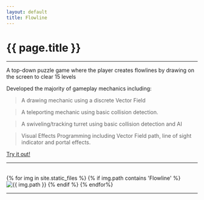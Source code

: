 ```yaml
---
layout: default
title: Flowline
---
```

# {{ page.title }}

---

A top-down puzzle game where the player creates flowlines by drawing on the screen to clear 15 levels

Developed the majority of gameplay mechanics including:

> A drawing mechanic using a discrete Vector Field

> A teleporting mechanic using basic collision detection.

> A swiveling/tracking turret using basic collision detection and AI

> Visual Effects Programming including Vector Field path, line of sight indicator and portal effects.

[Try it out!](http://games.digipen.edu/games/flowline)

---

<html>
    <div class="imageGrid">
        {% for img in site.static_files %}
            {% if img.path contains 'Flowline' %}
                <img class="thumb" src="{{ img.path }}" alt="{{ img.path }}">
            {% endif %}
        {% endfor%}
    </div>
</html>

---
